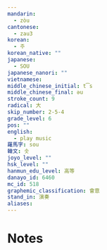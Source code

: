 ```yaml
---
mandarin:
  - zòu
cantonese:
  - zau3
korean:
  - 주
korean_native: ""
japanese:
  - SOU
japanese_nanori: ""
vietnamese:
middle_chinese_initial: t͡s
middle_chinese_final: əu
stroke_count: 9
radical: 大
skip_number: 2-5-4
grade_level: 6
pos: ""
english:
  - play music
羅馬字: sou
韓文: 솟
joyo_level: ""
hsk_level: ""
hanmun_edu_level: 高等
danayo_id: 6460
mc_id: 518
graphemic_classification: 會意
stand_in: 演奏
aliases:
---
```


# Notes
